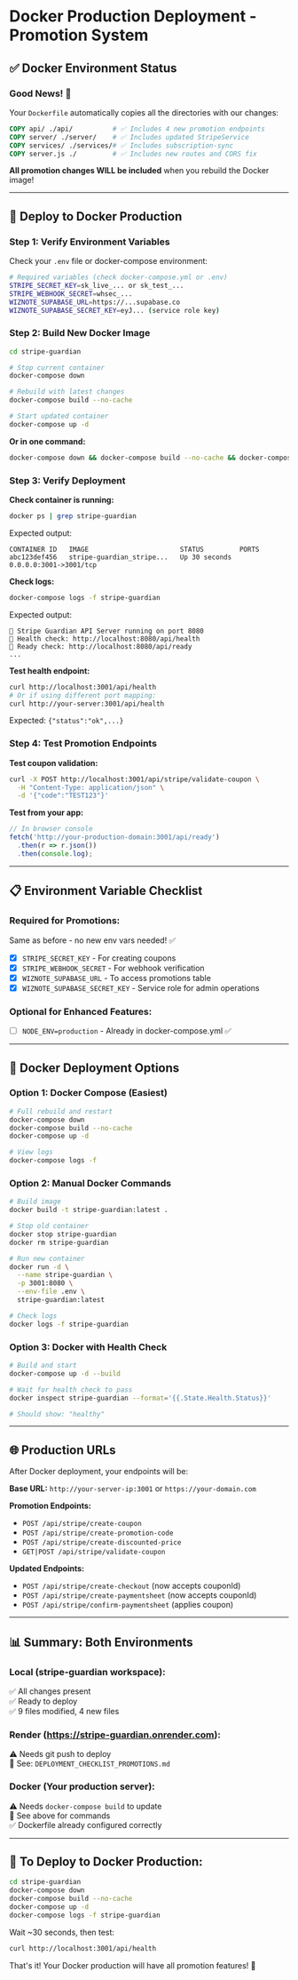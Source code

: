 # Docker Production Deployment - Promotion System

## ✅ Docker Environment Status

### Good News! 🎉

Your `Dockerfile` automatically copies all the directories with our changes:

```dockerfile
COPY api/ ./api/          # ✅ Includes 4 new promotion endpoints
COPY server/ ./server/    # ✅ Includes updated StripeService
COPY services/ ./services/# ✅ Includes subscription-sync
COPY server.js ./         # ✅ Includes new routes and CORS fix
```

**All promotion changes WILL be included** when you rebuild the Docker image!

---

## 🚀 Deploy to Docker Production

### Step 1: Verify Environment Variables

Check your `.env` file or docker-compose environment:

```bash
# Required variables (check docker-compose.yml or .env)
STRIPE_SECRET_KEY=sk_live_... or sk_test_...
STRIPE_WEBHOOK_SECRET=whsec_...
WIZNOTE_SUPABASE_URL=https://...supabase.co
WIZNOTE_SUPABASE_SECRET_KEY=eyJ... (service role key)
```

### Step 2: Build New Docker Image

```bash
cd stripe-guardian

# Stop current container
docker-compose down

# Rebuild with latest changes
docker-compose build --no-cache

# Start updated container
docker-compose up -d
```

**Or in one command:**
```bash
docker-compose down && docker-compose build --no-cache && docker-compose up -d
```

### Step 3: Verify Deployment

**Check container is running:**
```bash
docker ps | grep stripe-guardian
```

Expected output:
```
CONTAINER ID   IMAGE                       STATUS         PORTS
abc123def456   stripe-guardian_stripe...   Up 30 seconds  0.0.0.0:3001->3001/tcp
```

**Check logs:**
```bash
docker-compose logs -f stripe-guardian
```

Expected output:
```
🚀 Stripe Guardian API Server running on port 8080
📍 Health check: http://localhost:8080/api/health
📍 Ready check: http://localhost:8080/api/ready
...
```

**Test health endpoint:**
```bash
curl http://localhost:3001/api/health
# Or if using different port mapping:
curl http://your-server:3001/api/health
```

Expected: `{"status":"ok",...}`

### Step 4: Test Promotion Endpoints

**Test coupon validation:**
```bash
curl -X POST http://localhost:3001/api/stripe/validate-coupon \
  -H "Content-Type: application/json" \
  -d '{"code":"TEST123"}'
```

**Test from your app:**
```javascript
// In browser console
fetch('http://your-production-domain:3001/api/ready')
  .then(r => r.json())
  .then(console.log);
```

---

## 📋 Environment Variable Checklist

### Required for Promotions:

Same as before - no new env vars needed! ✅

- [x] `STRIPE_SECRET_KEY` - For creating coupons
- [x] `STRIPE_WEBHOOK_SECRET` - For webhook verification
- [x] `WIZNOTE_SUPABASE_URL` - To access promotions table
- [x] `WIZNOTE_SUPABASE_SECRET_KEY` - Service role for admin operations

### Optional for Enhanced Features:

- [ ] `NODE_ENV=production` - Already in docker-compose.yml ✅

---

## 🔧 Docker Deployment Options

### Option 1: Docker Compose (Easiest)

```bash
# Full rebuild and restart
docker-compose down
docker-compose build --no-cache
docker-compose up -d

# View logs
docker-compose logs -f
```

### Option 2: Manual Docker Commands

```bash
# Build image
docker build -t stripe-guardian:latest .

# Stop old container
docker stop stripe-guardian
docker rm stripe-guardian

# Run new container
docker run -d \
  --name stripe-guardian \
  -p 3001:8080 \
  --env-file .env \
  stripe-guardian:latest

# Check logs
docker logs -f stripe-guardian
```

### Option 3: Docker with Health Check

```bash
# Build and start
docker-compose up -d --build

# Wait for health check to pass
docker inspect stripe-guardian --format='{{.State.Health.Status}}'

# Should show: "healthy"
```

---

## 🌐 Production URLs

After Docker deployment, your endpoints will be:

**Base URL:** `http://your-server-ip:3001` or `https://your-domain.com`

**Promotion Endpoints:**
- `POST /api/stripe/create-coupon`
- `POST /api/stripe/create-promotion-code`
- `POST /api/stripe/create-discounted-price`
- `GET|POST /api/stripe/validate-coupon`

**Updated Endpoints:**
- `POST /api/stripe/create-checkout` (now accepts couponId)
- `POST /api/stripe/create-paymentsheet` (now accepts couponId)
- `POST /api/stripe/confirm-paymentsheet` (applies coupon)

---

## 📊 Summary: Both Environments

### Local (stripe-guardian workspace):
✅ All changes present  
✅ Ready to deploy  
✅ 9 files modified, 4 new files  

### Render (https://stripe-guardian.onrender.com):
⚠️ Needs git push to deploy  
📝 See: `DEPLOYMENT_CHECKLIST_PROMOTIONS.md`  

### Docker (Your production server):
⚠️ Needs `docker-compose build` to update  
📝 See above for commands  
✅ Dockerfile already configured correctly  

---

## 🎯 To Deploy to Docker Production:

```bash
cd stripe-guardian
docker-compose down
docker-compose build --no-cache
docker-compose up -d
docker-compose logs -f stripe-guardian
```

Wait ~30 seconds, then test:
```bash
curl http://localhost:3001/api/health
```

That's it! Your Docker production will have all promotion features! 🎉
